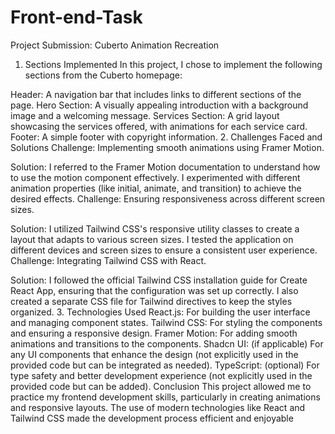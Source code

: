 # Front-end-Task
Project Submission: Cuberto Animation Recreation
1. Sections Implemented
In this project, I chose to implement the following sections from the Cuberto homepage:

Header: A navigation bar that includes links to different sections of the page.
Hero Section: A visually appealing introduction with a background image and a welcoming message.
Services Section: A grid layout showcasing the services offered, with animations for each service card.
Footer: A simple footer with copyright information.
2. Challenges Faced and Solutions
Challenge: Implementing smooth animations using Framer Motion.

Solution: I referred to the Framer Motion documentation to understand how to use the motion component effectively. I experimented with different animation properties (like initial, animate, and transition) to achieve the desired effects.
Challenge: Ensuring responsiveness across different screen sizes.

Solution: I utilized Tailwind CSS's responsive utility classes to create a layout that adapts to various screen sizes. I tested the application on different devices and screen sizes to ensure a consistent user experience.
Challenge: Integrating Tailwind CSS with React.

Solution: I followed the official Tailwind CSS installation guide for Create React App, ensuring that the configuration was set up correctly. I also created a separate CSS file for Tailwind directives to keep the styles organized.
3. Technologies Used
React.js: For building the user interface and managing component states.
Tailwind CSS: For styling the components and ensuring a responsive design.
Framer Motion: For adding smooth animations and transitions to the components.
Shadcn UI: (if applicable) For any UI components that enhance the design (not explicitly used in the provided code but can be integrated as needed).
TypeScript: (optional) For type safety and better development experience (not explicitly used in the provided code but can be added).
Conclusion
This project allowed me to practice my frontend development skills, particularly in creating animations and responsive layouts. The use of modern technologies like React and Tailwind CSS made the development process efficient and enjoyable
